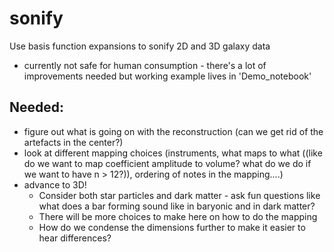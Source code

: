 # sonify
Use basis function expansions to sonify 2D and 3D galaxy data

- currently not safe for human consumption - there's a lot of improvements needed but working example lives in 'Demo_notebook'

## Needed:
- figure out what is going on with the reconstruction (can we get rid of the artefacts in the center?)
- look at different mapping choices (instruments, what maps to what ((like do we want to map coefficient amplitude to volume? what do we do if we want to have n > 12?)), ordering of notes in the mapping....)
- advance to 3D!
    * Consider both star particles and dark matter - ask fun questions like what does a bar forming sound like in baryonic and in dark matter?
    * There will be more choices to make here on how to do the mapping
    * How do we condense the dimensions further to make it easier to hear differences?

